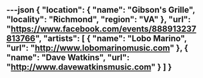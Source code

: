 ---json
{
  "location": {
    "name": "Gibson's Grille",
    "locality": "Richmond",
    "region": "VA"
  },
  "url": "https://www.facebook.com/events/888913237813766",
  "artists": [
    {
      "name": "Lobo Marino",
      "url": "http://www.lobomarinomusic.com"
    },
    {
      "name": "Dave Watkins",
      "url": "http://www.davewatkinsmusic.com"
    }
  ]
}
---
